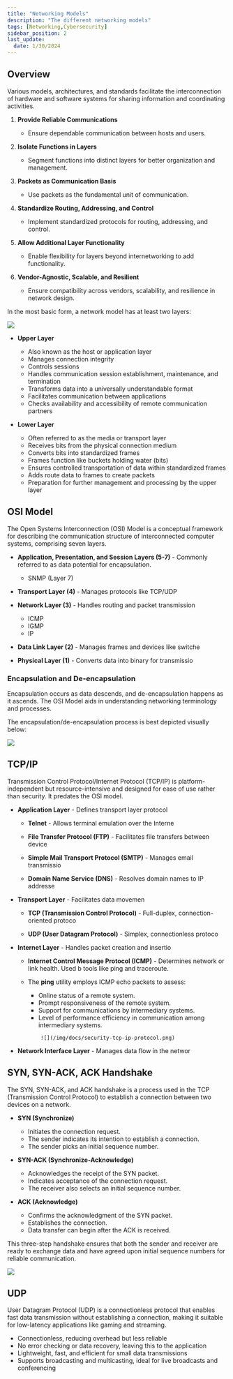 ```yaml
---
title: "Networking Models"
description: "The different networking models"
tags: [Networking,Cybersecurity]
sidebar_position: 2
last_update:
  date: 1/30/2024
---
```



## Overview

Various models, architectures, and standards facilitate the interconnection of hardware and software systems for sharing information and coordinating activities. 

1. **Provide Reliable Communications**

   - Ensure dependable communication between hosts and users.

2. **Isolate Functions in Layers**

   - Segment functions into distinct layers for better organization and management.

3. **Packets as Communication Basis**

   - Use packets as the fundamental unit of communication.

4. **Standardize Routing, Addressing, and Control**

   - Implement standardized protocols for routing, addressing, and control.

5. **Allow Additional Layer Functionality**

   - Enable flexibility for layers beyond internetworking to add functionality.

6. **Vendor-Agnostic, Scalable, and Resilient**

   - Ensure compatibility across vendors, scalability, and resilience in network design.

In the most basic form, a network model has at least two layers:


<div class="img-center">

![](/img/docs/security-tcp-ip-osi-model.png)


</div>


- **Upper Layer**
    - Also known as the host or application layer
    - Manages connection integrity
    - Controls sessions
    - Handles communication session establishment, maintenance, and termination
    - Transforms data into a universally understandable format
    - Facilitates communication between applications
    - Checks availability and accessibility of remote communication partners

- **Lower Layer**
    - Often referred to as the media or transport layer
    - Receives bits from the physical connection medium
    - Converts bits into standardized frames
    - Frames function like buckets holding water (bits)
    - Ensures controlled transportation of data within standardized frames
    - Adds route data to frames to create packets
    - Preparation for further management and processing by the upper layer

## OSI Model

The Open Systems Interconnection (OSI) Model is a conceptual framework for describing the communication structure of interconnected computer systems, comprising seven layers. 

- **Application, Presentation, and Session Layers (5-7)** - Commonly referred to as data
potential for encapsulation.

  - SNMP (Layer 7)

- **Transport Layer (4)** - Manages protocols like TCP/UDP

- **Network Layer (3)** - Handles routing and packet transmission

  - ICMP 
  - IGMP 
  - IP

- **Data Link Layer (2)** - Manages frames and devices like switche

- **Physical Layer (1)** - Converts data into binary for transmissio


### Encapsulation and De-encapsulation

Encapsulation occurs as data descends, and de-encapsulation happens as it ascends. The OSI Model aids in understanding networking terminology and processes.

The encapsulation/de-encapsulation process is best depicted visually below: 

![](/img/docs/security-encap-deencap-diagram.png)


## TCP/IP

Transmission Control Protocol/Internet Protocol (TCP/IP) is platform-independent but resource-intensive and designed for ease of use rather than security. It predates the OSI model.

  - **Application Layer** - Defines transport layer protocol


    - **Telnet** - Allows terminal emulation over the Interne

    - **File Transfer Protocol (FTP)** - Facilitates file transfers between device

    - **Simple Mail Transport Protocol (SMTP)** - Manages email transmissio

    - **Domain Name Service (DNS)** - Resolves domain names to IP addresse



  - **Transport Layer** - Facilitates data movemen


    - **TCP (Transmission Control Protocol)** - Full-duplex, connection-oriented protoco

    - **UDP (User Datagram Protocol)** - Simplex, connectionless protoco


  - **Internet Layer** - Handles packet creation and insertio


    - **Internet Control Message Protocol (ICMP)** - Determines network or link health. Used b
    tools like ping and traceroute.

    - The **ping** utility employs ICMP echo packets to assess:

        - Online status of a remote system.
        - Prompt responsiveness of the remote system.
        - Support for communications by intermediary systems.
        - Level of performance efficiency in communication among intermediary systems.

              
        <div class="img-center">

              ![](/img/docs/security-tcp-ip-protocol.png)
              

        </div>



  - **Network Interface Layer** - Manages data flow in the networ





## SYN, SYN-ACK, ACK Handshake

The SYN, SYN-ACK, and ACK handshake is a process used in the TCP (Transmission Control Protocol) to establish a connection between two devices on a network. 

- **SYN (Synchronize)** 

  - Initiates the connection request.
  - The sender indicates its intention to establish a connection.
  - The sender picks an initial sequence number.

- **SYN-ACK (Synchronize-Acknowledge)** 

  - Acknowledges the receipt of the SYN packet.
  - Indicates acceptance of the connection request.
  - The receiver also selects an initial sequence number.

- **ACK (Acknowledge)** 

  - Confirms the acknowledgment of the SYN packet.
  - Establishes the connection.
  - Data transfer can begin after the ACK is received.

This three-step handshake ensures that both the sender and receiver are ready to exchange data and have agreed upon initial sequence numbers for reliable communication.


<div class="img-center">

![](/img/docs/security-syn-ack-syn.png)


</div>


## UDP

User Datagram Protocol (UDP) is a connectionless protocol that enables fast data transmission without establishing a connection, making it suitable for low-latency applications like gaming and streaming.

- Connectionless, reducing overhead but less reliable
- No error checking or data recovery, leaving this to the application
- Lightweight, fast, and efficient for small data transmissions
- Supports broadcasting and multicasting, ideal for live broadcasts and conferencing